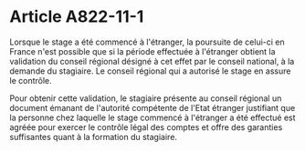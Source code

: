 # Article A822-11-1

Lorsque le stage a été commencé à l'étranger, la poursuite de celui-ci en France n'est possible que si la période effectuée à l'étranger obtient la validation du conseil régional désigné à cet effet par le conseil national, à la demande du stagiaire. Le conseil régional qui a autorisé le stage en assure le contrôle.

Pour obtenir cette validation, le stagiaire présente au conseil régional un document émanant de l'autorité compétente de l'Etat étranger justifiant que la personne chez laquelle le stage commencé à l'étranger a été effectué est agréée pour exercer le contrôle légal des comptes et offre des garanties suffisantes quant à la formation du stagiaire.
